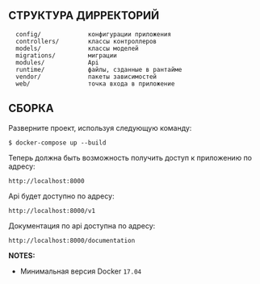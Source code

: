 СТРУКТУРА ДИРРЕКТОРИЙ
-------------------

      config/             конфигурации приложения
      controllers/        классы контроллеров
      models/             классы моделей
      migrations/         миграции
      modules/            Api
      runtime/            файлы, сзданные в рантайме
      vendor/             пакеты зависимостей
      web/                точка входа в приложение

СБОРКА
------------

Разверните проект, используя следующую команду:

~~~
$ docker-compose up --build
~~~

Теперь должна быть возможность получить доступ к приложению по адресу:

~~~
http://localhost:8000
~~~

Api будет доступно по адресу:

~~~
http://localhost:8000/v1
~~~

Документация по api доступна по адресу:

~~~
http://localhost:8000/documentation
~~~

**NOTES:**
- Минимальная версия Docker `17.04`